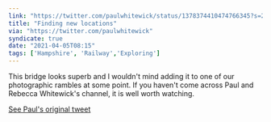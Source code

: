 ```yaml
---
link: "https://twitter.com/paulwhitewick/status/1378374410474766345?s=21"
title: "Finding new locations"
via: "https://twitter.com/paulwhitewick"
syndicate: true
date: "2021-04-05T08:15"
tags: ['Hampshire', 'Railway','Exploring']
---
```

This bridge looks superb and I wouldn't mind adding it to one of our photographic rambles at some point. If you haven't come across Paul and Rebecca Whitewick's channel, it is well worth watching. 

[See Paul's original tweet](https://twitter.com/paulwhitewick/status/1378374410474766345?s=21)